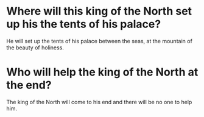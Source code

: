 # Where will this king of the North set up his the tents of his palace?

He will set up the tents of his palace between the seas, at the mountain of the beauty of holiness.

# Who will help the king of the North at the end?

The king of the North will come to his end and there will be no one to help him.

